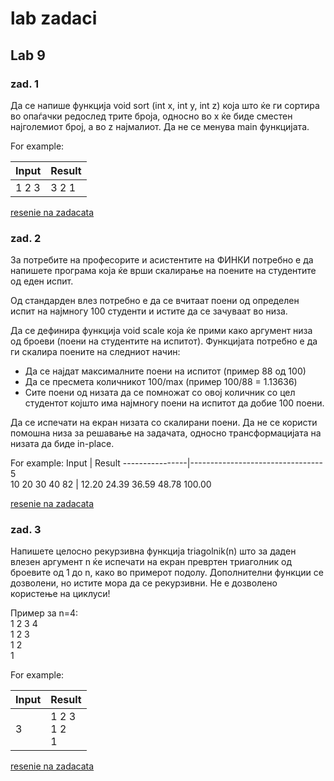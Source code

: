 # lab zadaci
## Lab 9
### zad. 1
Да се напише функција void sort (int x, int y, int z) која што ќе ги сортира во опаѓачки редослед трите броја, односно во x ќе биде сместен најголемиот број, а во z најмалиот. 
Да не се менува main функцијата.

For example:


 Input  |  Result
--------|----------
 1 2 3  |  3 2 1
 
 [resenie na zadacata](https://github.com/SlaVcE14/FINKI-SP2022/blob/main/labs/lab9_1.c)

### zad. 2
За потребите на професорите и асистентите на ФИНКИ потребно е да напишете програма која ќе врши скалирање на поените на студентите од еден испит.

Од стандарден влез потребно е да се вчитаат поени од определен испит на најмногу 100 студенти и истите да се зачуваат во низа.

Да се дефинира функција void scale која ќе прими како аргумент низа од броеви (поени на студентите на испитот).
Функцијата потребно е да ги скалира поените на следниот начин:
- Да се најдат максималните поени на испитот (пример 88 од 100)
- Да се пресмета количникот 100/max (пример 100/88 = 1.13636)
- Сите поени од низата да се помножат со овој количник со цел студентот којшто има најмногу поени на испитот да добие
 100 поени.

Да се испечати на екран низата со скалирани поени. Да не се користи помошна низа за решавање на задачата, односно трансформацијата на низата да биде  in-place.

For example:
Input           |  Result
----------------|---------------------------------
 5<br>10 20 30 40 82 | 12.20 24.39 36.59 48.78 100.00
 
 [resenie na zadacata](https://github.com/SlaVcE14/FINKI-SP2022/blob/main/labs/lab9_2.c)
### zad. 3
Напишете целосно рекурзивна функција triagolnik(n) што за даден влезен аргумент n ќе испечати на екран превртен триаголник од броевите од 1 до n, како во примерот подолу. Дополнителни функции се дозволени, но истите мора да се рекурзивни. Не е дозволено користење на циклуси!

Пример за n=4:<br>
1 2 3 4<br>
1 2 3<br>
1 2<br>
1

For example:

| Input  |  Result
|--------|------------
|3       |  1 2 3<br>1 2<br>1

[resenie na zadacata](https://github.com/SlaVcE14/FINKI-SP2022/blob/main/labs/lab9_3.c)

